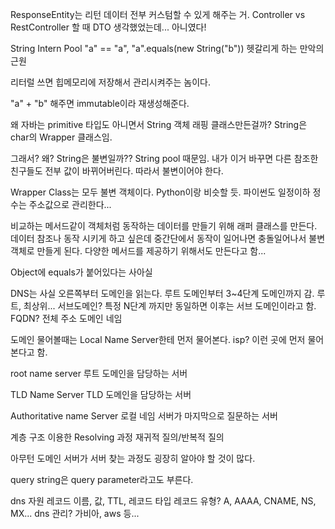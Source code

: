 
ResponseEntity는 리턴 데이터 전부 커스텀할 수 있게 해주는 거.
Controller vs RestController 할 때 DTO 생각했었는데... 아니였다!

String Intern Pool
"a" == "a", "a".equals(new String("b"))
헷갈리게 하는 만악의 근원

리터럴 쓰면 힙메모리에 저장해서 관리시켜주는 놈이다.

"a" + "b" 해주면 immutable이라 재생성해준다.

왜 자바는 primitive 타입도 아니면서 String 객체 래핑 클래스만든걸까?
String은 char의 Wrapper 클래스임.

그래서? 왜? String은 불변일까??
String pool 때문임. 내가 이거 바꾸면 다른 참조한 친구들도 전부 값이 바뀌어버린다. 따라서 불변이어야 한다.

Wrapper Class는 모두 불변 객체이다.
Python이랑 비슷할 듯. 파이썬도 일정이하 정수는 주소값으로 관리한다...

비교하는 메서드같이 객체처럼 동작하는 데이터를 만들기 위해 래퍼 클래스를 만든다. 데이터 참조나 동작 시키게 하고 싶은데 중간단에서 동작이 일어나면 충돌일어나서 불변객체로 만들게 된다.
다양한 메서드를 제공하기 위해서도 만든다고 함...

Object에 equals가 붙어있다는 사아실



DNS는 사실 오른쪽부터 도메인을 읽는다.
루트 도메인부터 3~4단계 도메인까지 감.
루트, 최상위...
서브도메인? 특정 N단계 까지만 동일하면 이후는 서브 도메인이라고 함.
FQDN? 전체 주소 도메인 네임

도메인 물어볼때는 Local Name Server한테 먼저 물어본다.
isp? 이런 곳에 먼저 물어본다고 함.

root name server
루트 도메인을 담당하는 서버

TLD Name Server
TLD 도메인을 담당하는 서버

Authoritative name Server
로컬 네임 서버가 마지막으로 질문하는 서버

계층 구조 이용한 Resolving 과정
재귀적 질의/반복적 질의

아무턴 도메인 서버가 서버 찾는 과정도 굉장히 알아야 할 것이 많다.


query string은 query parameter라고도 부른다.

dns 자원 레코드
이름, 값, TTL, 레코드 타입
레코드 유형? A, AAAA, CNAME, NS, MX...
dns 관리? 가비아, aws 등...
